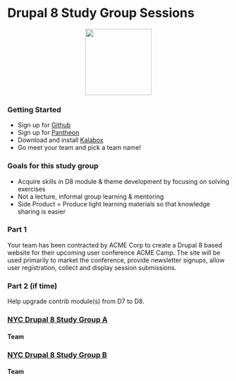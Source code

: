 #  Drupal 8 Study Group Sessions


<p align="center">
  <img src="https://www.drupal.org/files/drupal%208%20logo%20Stacked%20CMYK%20300.png" height="150px"/>
</p>

### Getting Started
* Sign up for [Github](https://github.com/)
* Sign up for [Pantheon](https://pantheon.io/)
* Download and install [Kalabox](http://www.kalabox.io/alpha-downloads?keycode=korobka-499829)
* Go meet your team and pick a team name!

### Goals for this study group

- Acquire skills in D8 module & theme development by focusing on solving exercises  
- Not a lecture, informal group learning & mentoring 
- Side Product = Produce light learning materials so that knowledge sharing is easier

### Part 1 

Your team has been contracted by ACME Corp to create a Drupal 8 based website for their upcoming user conference ACME Camp. The site will be used primarily to market the conference, provide newsletter signups, allow user registration, collect and display session submissions.

### Part 2 (if time)

Help upgrade contrib module(s) from D7 to D8.


### [NYC Drupal 8 Study Group A](https://github.com/Drupal-NYC/nyc-drupal-8-study-group-a)
#### Team



### [NYC Drupal 8 Study Group B](https://github.com/Drupal-NYC/nyc-drupal-8-study-group-b)
#### Team
